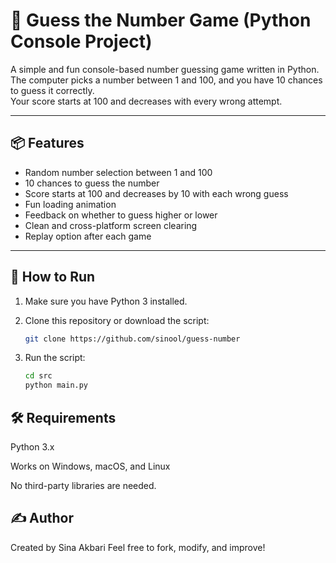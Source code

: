 # 🎯 Guess the Number Game (Python Console Project)

A simple and fun console-based number guessing game written in Python.  
The computer picks a number between 1 and 100, and you have 10 chances to guess it correctly.  
Your score starts at 100 and decreases with every wrong attempt.

---

## 📦 Features

- Random number selection between 1 and 100
- 10 chances to guess the number
- Score starts at 100 and decreases by 10 with each wrong guess
- Fun loading animation
- Feedback on whether to guess higher or lower
- Clean and cross-platform screen clearing
- Replay option after each game

---

## 🚀 How to Run

1. Make sure you have Python 3 installed.

2. Clone this repository or download the script:
   ```bash
   git clone https://github.com/sinool/guess-number
3. Run the script:
   ```bash
   cd src
   python main.py

## 🛠 Requirements

Python 3.x

Works on Windows, macOS, and Linux

No third-party libraries are needed.

## ✍️ Author

Created by Sina Akbari
Feel free to fork, modify, and improve!

